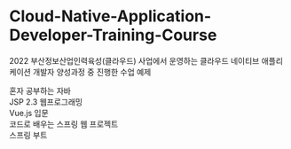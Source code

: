 # Cloud-Native-Application-Developer-Training-Course

2022 부산정보산업인력육성(클라우드) 사업에서 운영하는 클라우드 네이티브 애플리케이션 개발자 양성과정 중 진행한 수업 예제

혼자 공부하는 자바 <br />
JSP 2.3 웹프로그래밍 <br />
Vue.js 입문 <br />
코드로 배우는 스프링 웹 프로젝트 <br />
스프링 부트 <br />
